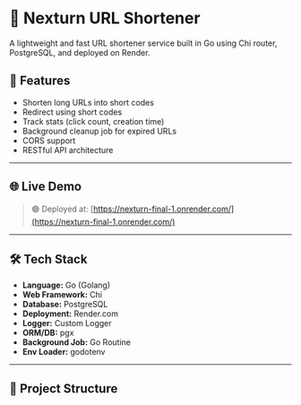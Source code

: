 # 🔗 Nexturn URL Shortener

A lightweight and fast URL shortener service built in Go using Chi router, PostgreSQL, and deployed on Render.

## 🚀 Features

- Shorten long URLs into short codes
- Redirect using short codes
- Track stats (click count, creation time)
- Background cleanup job for expired URLs
- CORS support
- RESTful API architecture

---

## 🌐 Live Demo

> 🟢 Deployed at: [https://nexturn-final-1.onrender.com/](https://nexturn-final-1.onrender.com/)

---

## 🛠 Tech Stack

- **Language:** Go (Golang)
- **Web Framework:** Chi
- **Database:** PostgreSQL
- **Deployment:** Render.com
- **Logger:** Custom Logger
- **ORM/DB:** pgx
- **Background Job:** Go Routine
- **Env Loader:** godotenv

---

## 📁 Project Structure

